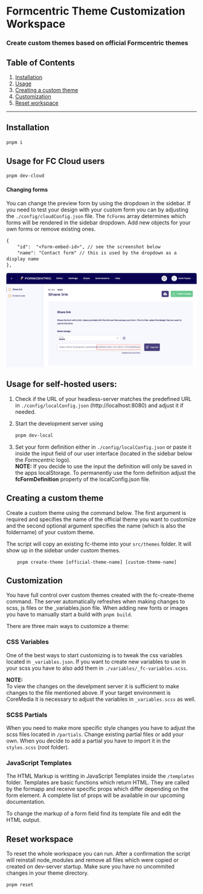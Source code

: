 # Formcentric Theme Customization Workspace

### Create custom themes based on official Formcentric themes

## Table of Contents
1. [Installation](#installation)
2. [Usage](#usage)
3. [Creating a custom theme](#creating-a-custom-theme)
4. [Customization](#customization)
5. [Reset workspace](#reset-workspace)

---
## Installation

```bash
pnpm i
```

## Usage for FC Cloud users
```bash
pnpm dev-cloud
```
#### Changing forms
You can change the preview form by using the dropdown in the sidebar. If you need to test your design with your custom form you can by adjusting the ```./config/cloudConfig.json``` file. The ```fcForms``` array determines which forms will be rendered in the sidebar dropdown. Add new objects for your own forms or remove existing ones.

```
{
    "id":  "<form-embed-id>", // see the screenshot below 
    "name": "Contact form" // this is used by the dropdown as a display name
},        
```

<img src="./assets/embed-id.png" alt="finding a form embed-id in the fc-cloud" width="800"/>


## Usage for self-hosted users:
1. Check if the URL of your headless-server matches the predefined URL in ```./config/localConfig.json``` (http://localhost:8080) and adjust it if needed.

2. Start the development server using

    ```bash
    pnpm dev-local
    ```
3. Set your form definition either in ```./config/localConfig.json``` or paste it inside the input field of our user interface (located in the sidebar below the *Formcentric* logo). <br>**NOTE:** If you decide to use the input the definition will only be saved in the apps localStorage. To permanently use the form definition adjust the **fcFormDefinition** property of the localConfig.json file.

## Creating a custom theme
Create a custom theme using the command below. The first argument is required and specifies the name of the official theme you want to customize and the second optional argument specifies the name (which is also the foldername) of your custom theme. 


The script will copy an existing fc-theme into your ```src/themes``` folder. It will show up in the sidebar under custom themes.

```
    pnpm create-theme [official-theme-name] [custom-theme-name]
```

## Customization
You have full control over custom themes created with the fc-create-theme command. The server automatically refreshes when making changes to scss, js files or the _variables.json file. When adding new fonts or images you have to manually start a build with ```pnpm build```.

There are three main ways to customize a theme:

### CSS Variables
One of the best ways to start customizing is to tweak the css variables located in ```_variables.json```. If you want to create new variables to use in your scss you have to also add them in ```./variables/_fc-variables.scss```.

**NOTE:** <br>
To view the changes on the develpment server it is sufficient to make changes to the file mentioned above. If your target environment is CoreMedia it is necessary to adjust the variables in ```_variables.scss``` as well.

### SCSS Partials
When you need to make more specific style changes you have to adjust the scss files located in ```/partials```. Change existing partial files or add your own. When you decide to add a partial you have to import it in the ```styles.scss``` (root folder).

### JavaScript Templates
The HTML Markup is writting in JavaScript Templates inside the ```/templates``` folder. 
Templates are basic functions which return HTML. They are called by the formapp and receive specific props which differ depending on the form element. A complete list of props will be available in our upcoming documentation.

To change the markup of a form field find its template file and edit the HTML output.

## Reset workspace
To reset the whole workspace you can run. After a confirmation the script will reinstall node_modules and remove all files which were copied or created on dev-server startup. Make sure you have no uncommited changes in your theme directory. 
```
pnpm reset
```

